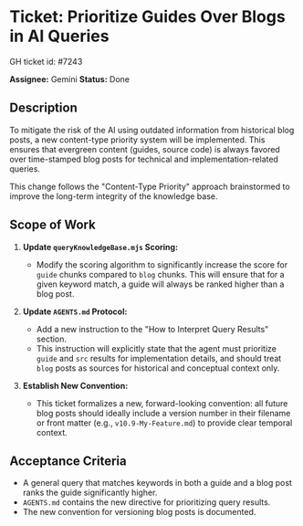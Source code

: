 # Ticket: Prioritize Guides Over Blogs in AI Queries

GH ticket id: #7243

**Assignee:** Gemini
**Status:** Done

## Description

To mitigate the risk of the AI using outdated information from historical blog posts, a new content-type priority system will be implemented. This ensures that evergreen content (guides, source code) is always favored over time-stamped blog posts for technical and implementation-related queries.

This change follows the "Content-Type Priority" approach brainstormed to improve the long-term integrity of the knowledge base.

## Scope of Work

1.  **Update `queryKnowledgeBase.mjs` Scoring:**
    -   Modify the scoring algorithm to significantly increase the score for `guide` chunks compared to `blog` chunks. This will ensure that for a given keyword match, a guide will always be ranked higher than a blog post.

2.  **Update `AGENTS.md` Protocol:**
    -   Add a new instruction to the "How to Interpret Query Results" section.
    -   This instruction will explicitly state that the agent must prioritize `guide` and `src` results for implementation details, and should treat `blog` posts as sources for historical and conceptual context only.

3.  **Establish New Convention:**
    -   This ticket formalizes a new, forward-looking convention: all future blog posts should ideally include a version number in their filename or front matter (e.g., `v10.9-My-Feature.md`) to provide clear temporal context.

## Acceptance Criteria

-   A general query that matches keywords in both a guide and a blog post ranks the guide significantly higher.
-   `AGENTS.md` contains the new directive for prioritizing query results.
-   The new convention for versioning blog posts is documented.
